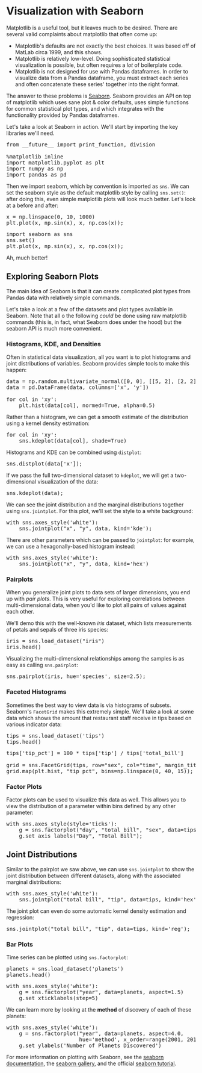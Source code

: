 # Visualization with Seaborn

Matplotlib is a useful tool, but it leaves much to be desired. There are several valid complaints about matplotlib that often come up:

- Matplotlib's defaults are not exactly the best choices. It was based off of MatLab circa 1999, and this shows.
- Matplotlib is relatively low-level. Doing sophisticated statistical visualization is possible, but often requires a *lot* of boilerplate code.
- Matplotlib is not designed for use with Pandas dataframes. In order to visualize data from a Pandas dataframe, you must extract each series and often concatenate these series' together into the right format.

The answer to these problems is [Seaborn](http://stanford.edu/~mwaskom/software/seaborn/). Seaborn provides an API on top of matplotlib which uses sane plot & color defaults, uses simple functions for common statistical plot types, and which integrates with the functionality provided by Pandas dataframes.

Let's take a look at Seaborn in action. We'll start by importing the key libraries we'll need.

<pre data-code-language="python"
     data-executable="true"
     data-type="programlisting">
from __future__ import print_function, division

%matplotlib inline
import matplotlib.pyplot as plt
import numpy as np
import pandas as pd
</pre>


Then we import seaborn, which by convention is imported as ``sns``. We can set the seaborn style as the default matplotlib style by calling ``sns.set()``: after doing this, even simple matplotlib plots will look much better. Let's look at a before and after:

<pre data-code-language="python"
     data-executable="true"
     data-type="programlisting">
x = np.linspace(0, 10, 1000)
plt.plot(x, np.sin(x), x, np.cos(x));
</pre>

<pre data-code-language="python"
     data-executable="true"
     data-type="programlisting">
import seaborn as sns
sns.set()
plt.plot(x, np.sin(x), x, np.cos(x));
</pre>

Ah, much better!

## Exploring Seaborn Plots

The main idea of Seaborn is that it can create complicated plot types from Pandas data with relatively simple commands.

Let's take a look at a few of the datasets and plot types available in Seaborn. Note that all o the following *could* be done using raw matplotlib commands (this is, in fact, what Seaborn does under the hood) but the seaborn API is much more convenient.

### Histograms, KDE, and Densities

Often in statistical data visualization, all you want is to plot histograms and joint distributions of variables.
Seaborn provides simple tools to make this happen:

<pre data-code-language="python"
     data-executable="true"
     data-type="programlisting">
data = np.random.multivariate_normal([0, 0], [[5, 2], [2, 2]], size=2000)
data = pd.DataFrame(data, columns=['x', 'y'])

for col in 'xy':
    plt.hist(data[col], normed=True, alpha=0.5)
</pre>

Rather than a histogram, we can get a smooth estimate of the distribution using a kernel density estimation:

<pre data-code-language="python"
     data-executable="true"
     data-type="programlisting">
for col in 'xy':
    sns.kdeplot(data[col], shade=True)
</pre>

Histograms and KDE can be combined using ``distplot``:

<pre data-code-language="python"
     data-executable="true"
     data-type="programlisting">
sns.distplot(data['x']);
</pre>

If we pass the full two-dimensional dataset to ``kdeplot``, we will get a two-dimensional visualization of the data:

<pre data-code-language="python"
     data-executable="true"
     data-type="programlisting">
sns.kdeplot(data);
</pre>

We can see the joint distribution and the marginal distributions together using ``sns.jointplot``.
For this plot, we'll set the style to a white background:

<pre data-code-language="python"
     data-executable="true"
     data-type="programlisting">
with sns.axes_style('white'):
    sns.jointplot("x", "y", data, kind='kde');
</pre>

There are other parameters which can be passed to ``jointplot``: for example, we can use a hexagonally-based histogram instead:

<pre data-code-language="python"
     data-executable="true"
     data-type="programlisting">
with sns.axes_style('white'):
    sns.jointplot("x", "y", data, kind='hex')
</pre>

### Pairplots

When you generalize joint plots to data sets of larger dimensions, you end up with *pair plots*. This is very useful for exploring correlations between multi-dimensional data, when you'd like to plot all pairs of values against each other.

We'll demo this with the well-known *iris* dataset, which lists measurements of petals and sepals of three iris species:

<pre data-code-language="python"
     data-executable="true"
     data-type="programlisting">
iris = sns.load_dataset("iris")
iris.head()
</pre>

Visualizing the multi-dimensional relationships among the samples is as easy as calling ``sns.pairplot``:

<pre data-code-language="python"
     data-executable="true"
     data-type="programlisting">
sns.pairplot(iris, hue='species', size=2.5);
</pre>

### Faceted Histograms

Sometimes the best way to view data is via histograms of subsets. Seaborn's ``FacetGrid`` makes this extremely simple.
We'll take a look at some data which shows the amount that restaurant staff receive in tips based on various indicator data:

<pre data-code-language="python"
     data-executable="true"
     data-type="programlisting">
tips = sns.load_dataset('tips')
tips.head()
</pre>

<pre data-code-language="python"
     data-executable="true"
     data-type="programlisting">
tips['tip_pct'] = 100 * tips['tip'] / tips['total_bill']

grid = sns.FacetGrid(tips, row="sex", col="time", margin_titles=True)
grid.map(plt.hist, "tip_pct", bins=np.linspace(0, 40, 15));
</pre>

### Factor Plots

Factor plots can be used to visualize this data as well. This allows you to view the distribution of a parameter within bins defined by any other parameter:

<pre data-code-language="python"
     data-executable="true"
     data-type="programlisting">
with sns.axes_style(style='ticks'):
    g = sns.factorplot("day", "total_bill", "sex", data=tips, kind="box")
    g.set_axis_labels("Day", "Total Bill");
</pre>

## Joint Distributions

Similar to the pairplot we saw above, we can use ``sns.jointplot`` to show the joint distribution between different datasets, along with the associated marginal distributions:

<pre data-code-language="python"
     data-executable="true"
     data-type="programlisting">
with sns.axes_style('white'):
    sns.jointplot("total_bill", "tip", data=tips, kind='hex')
</pre>

The joint plot can even do some automatic kernel density estimation and regression:

<pre data-code-language="python"
     data-executable="true"
     data-type="programlisting">
sns.jointplot("total_bill", "tip", data=tips, kind='reg');
</pre>

### Bar Plots

Time series can be plotted using ``sns.factorplot``:

<pre data-code-language="python"
     data-executable="true"
     data-type="programlisting">
planets = sns.load_dataset('planets')
planets.head()
</pre>

<pre data-code-language="python"
     data-executable="true"
     data-type="programlisting">
with sns.axes_style('white'):
    g = sns.factorplot("year", data=planets, aspect=1.5)
    g.set_xticklabels(step=5)
</pre>

We can learn more by looking at the **method** of discovery of each of these planets:

<pre data-code-language="python"
     data-executable="true"
     data-type="programlisting">
with sns.axes_style('white'):
    g = sns.factorplot("year", data=planets, aspect=4.0,
                       hue='method', x_order=range(2001, 2015))
    g.set_ylabels('Number of Planets Discovered')
</pre>

For more information on plotting with Seaborn, see the [seaborn documentation](http://stanford.edu/~mwaskom/software/seaborn), the [seaborn gallery](http://stanford.edu/~mwaskom/software/seaborn/examples/index.html), and the official [seaborn tutorial](http://stanford.edu/~mwaskom/software/seaborn/tutorial.html).
